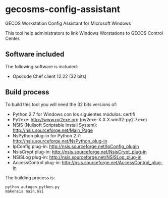 # gecosms-config-assistant

GECOS Workstation Config Assistant for Microsoft Windows

This tool help administrators to link Windows Worstations to GECOS Control Center.

## Software included
The following software is included:
* Opscode Chef client 12.22 (32 bits)

## Build process
To build this tool you will need the 32 bits versions of:
* Python 2.7 for Windows con los siguientes módulos: certifi
* Py2exe: http://www.py2exe.org (py2exe-X.X.X.win32-py2.7.exe)
* NSIS (Nullsoft Scriptable Install System): http://nsis.sourceforge.net/Main_Page
* NsPython plug-in for Python 2.7: http://nsis.sourceforge.net/NsPython_plug-in
* IpConfig plug-in: http://nsis.sourceforge.net/IpConfig_plugin
* NsisCrypt plug-in: http://nsis.sourceforge.net/NsisCrypt_plug-in
* NSISLog plug-in: http://nsis.sourceforge.net/NSISLog_plug-in
* AccessControl plug-in: http://nsis.sourceforge.net/AccessControl_plug-in

The building process is:
```
python autogen_python.py
makensis main.nsi
```


